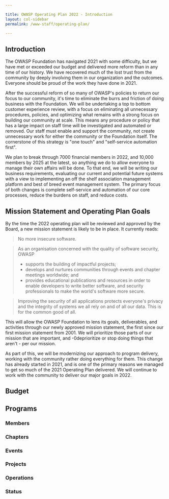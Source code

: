 ```yaml
---

title: OWASP Operating Plan 2022 - Introduction
layout: col-sidebar
permalink: /www-staff/operating-plan/

---
```


## Introduction

The OWASP Foundation has navigated 2021 with some difficulty, but we have met or exceeded our budget and delivered more reform than in any time of our history. We have recovered much of the lost trust from the community by deeply involving them in our organization and the outcomes. Everyone should be proud of the work they have done in 2021. 

After the successful reform of so many of OWASP's policies to return our focus to our community, it's time to eliminate the burrs and friction of doing business with the Foundation. We will be undertaking a top to bottom customer experience review, with a focus on eliminating all unnecessary procedures, policies, and optimizing what remains with a strong focus on building our community at scale. This means any procedure or policy that has a large impact on staff time will be investigated and automated or removed. Our staff must enable and support the community, not create unnecessary work for either the community or the Foundation itself. The cornerstone of this strategy is "one touch" and "self-service automation first".

We plan to break through 7000 financial members in 2022, and 10,000 members by 2025 at the latest, so anything we do to allow everyone to manage their own affairs will be done. To that end, we will be writing our business requirements, evaluating our current and potential future systems with a view to implementing an off the shelf association management platform and best of breed event management system. The primary focus of both changes is complete self-service and automation of our core processes, reduce the burdens on staff, and reduce costs.

## Mission Statement and Operating Plan Goals

By the time the 2022 operating plan will be reviewed and approved by the Board, a new mission statement is likely to be in place. It currently reads:

> No more insecure software.

> As an organisation concerned with the quality of software security, OWASP
> - supports the building of impactful projects; 
> - develops and nurtures communities through events and chapter meetings worldwide; and 
> - provides educational publications and resources
> in order to enable developers to write better software, and security professionals to make the world's software more secure.

> Improving the security of all applications protects everyone's privacy and the integrity of systems we all rely on and of all our data. This is for the common good of all.

This will allow the OWASP Foundation to lens its goals, deliverables, and activities through our newly approved mission statement, the first since our first mission statement from 2001. We will prioritize those parts of our mission that are important, and -0deprioritize or stop doing things that aren't - per our mission.

As part of this, we will be modernizing our approach to program delivery, working with the community rather doing everything for them. This change has already started in 2021, and is one of the primary reasons we managed to get so much of the 2021 Operating Plan delivered. We will continue to work with the community to deliver our major goals in 2022.

## Budget

## Programs

### Members

### Chapters

### Events

### Projects

### Operations

### Status

